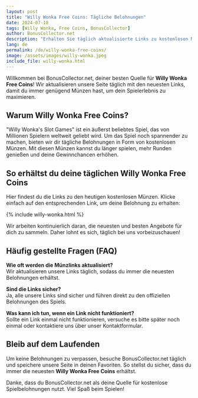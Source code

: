```yaml
---
layout: post
title: "Willy Wonka Free Coins: Tägliche Belohnungen"
date: 2024-07-18
tags: [Willy Wonka, Free Coins, BonusCollector]
author: BonusCollector.net
description: "Erhalten Sie täglich aktualisierte Links zu kostenlosen Münzen für das Willy Wonka Spiel und maximieren Sie Ihr Spielerlebnis."
lang: de
permalink: /de/willy-wonka-free-coins/
image: /assets/images/willy-wonka.jpeg
include_file: willy-wonka.html
---
```


Willkommen bei BonusCollector.net, deiner besten Quelle für **Willy Wonka Free Coins**! Wir aktualisieren unsere Seite täglich mit den neuesten Links, damit du immer genügend Münzen hast, um dein Spielerlebnis zu maximieren.

## Warum Willy Wonka Free Coins?

"Willy Wonka's Slot Games" ist ein äußerst beliebtes Spiel, das von Millionen Spielern weltweit geliebt wird. Um das Spiel noch spannender zu machen, bieten wir dir tägliche Belohnungen in Form von kostenlosen Münzen. Mit diesen Münzen kannst du länger spielen, mehr Runden genießen und deine Gewinnchancen erhöhen.

## So erhältst du deine täglichen Willy Wonka Free Coins

Hier findest du die Links zu den heutigen kostenlosen Münzen. Klicke einfach auf den entsprechenden Link, um deine Belohnung zu erhalten:

{% include willy-wonka.html %}

Wir arbeiten kontinuierlich daran, die neuesten und besten Angebote für dich zu sammeln. Daher lohnt es sich, täglich bei uns vorbeizuschauen!

## Häufig gestellte Fragen (FAQ)

**Wie oft werden die Münzlinks aktualisiert?**  
Wir aktualisieren unsere Links täglich, sodass du immer die neuesten Belohnungen erhältst.

**Sind die Links sicher?**  
Ja, alle unsere Links sind sicher und führen direkt zu den offiziellen Belohnungen des Spiels.

**Was kann ich tun, wenn ein Link nicht funktioniert?**  
Sollte ein Link einmal nicht funktionieren, versuche es bitte später noch einmal oder kontaktiere uns über unser Kontaktformular.

## Bleib auf dem Laufenden

Um keine Belohnungen zu verpassen, besuche BonusCollector.net täglich und speichere unsere Seite in deinen Favoriten. So stellst du sicher, dass du immer die neuesten **Willy Wonka Free Coins** erhältst.

Danke, dass du BonusCollector.net als deine Quelle für kostenlose Spielbelohnungen nutzt. Viel Spaß beim Spielen!